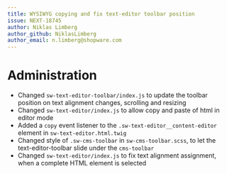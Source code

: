 ```yaml
---
title: WYSIWYG copying and fix text-editor toolbar position
issue: NEXT-18745
author: Niklas Limberg
author_github: NiklasLimberg
author_email: n.limberg@shopware.com
---
```

# Administration
* Changed `sw-text-editor-toolbar/index.js` to update the toolbar position on text alignment changes, scrolling and resizing
* Changed `sw-text-editor/index.js` to allow copy and paste of html in editor mode
* Added a `copy` event listener to the `.sw-text-editor__content-editor` element in `sw-text-editor.html.twig` 
* Changed style of `.sw-cms-toolbar` in `sw-cms-toolbar.scss`, to let the text-editor-toolbar slide under the `cms-toolbar`
* Changed `sw-text-editor/index.js` to fix text alignment assignment, when a complete HTML element is selected